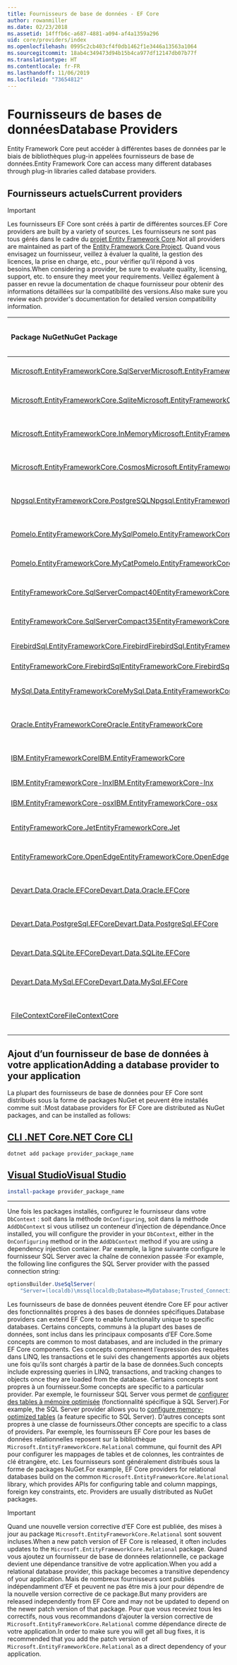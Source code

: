 ```yaml
---
title: Fournisseurs de base de données - EF Core
author: rowanmiller
ms.date: 02/23/2018
ms.assetid: 14fffb6c-a687-4881-a094-af4a1359a296
uid: core/providers/index
ms.openlocfilehash: 0995c2cb403cf4f0db1462f1e3446a13563a1064
ms.sourcegitcommit: 18ab4c349473d94b15b4ca977df12147db07b77f
ms.translationtype: HT
ms.contentlocale: fr-FR
ms.lasthandoff: 11/06/2019
ms.locfileid: "73654812"
---
```

# <a name="database-providers"></a><span data-ttu-id="d544f-102">Fournisseurs de bases de données</span><span class="sxs-lookup"><span data-stu-id="d544f-102">Database Providers</span></span>

<span data-ttu-id="d544f-103">Entity Framework Core peut accéder à différentes bases de données par le biais de bibliothèques plug-in appelées fournisseurs de base de données.</span><span class="sxs-lookup"><span data-stu-id="d544f-103">Entity Framework Core can access many different databases through plug-in libraries called database providers.</span></span>

## <a name="current-providers"></a><span data-ttu-id="d544f-104">Fournisseurs actuels</span><span class="sxs-lookup"><span data-stu-id="d544f-104">Current providers</span></span>

> [!IMPORTANT]  
> <span data-ttu-id="d544f-105">Les fournisseurs EF Core sont créés à partir de différentes sources.</span><span class="sxs-lookup"><span data-stu-id="d544f-105">EF Core providers are built by a variety of sources.</span></span> <span data-ttu-id="d544f-106">Les fournisseurs ne sont pas tous gérés dans le cadre du [projet Entity Framework Core](https://github.com/aspnet/EntityFrameworkCore).</span><span class="sxs-lookup"><span data-stu-id="d544f-106">Not all providers are maintained as part of the [Entity Framework Core Project](https://github.com/aspnet/EntityFrameworkCore).</span></span> <span data-ttu-id="d544f-107">Quand vous envisagez un fournisseur, veillez à évaluer la qualité, la gestion des licences, la prise en charge, etc., pour vérifier qu’il répond à vos besoins.</span><span class="sxs-lookup"><span data-stu-id="d544f-107">When considering a provider, be sure to evaluate quality, licensing, support, etc. to ensure they meet your requirements.</span></span> <span data-ttu-id="d544f-108">Veillez également à passer en revue la documentation de chaque fournisseur pour obtenir des informations détaillées sur la compatibilité des versions.</span><span class="sxs-lookup"><span data-stu-id="d544f-108">Also make sure you review each provider's documentation for detailed version compatibility information.</span></span>

| <span data-ttu-id="d544f-109">Package NuGet</span><span class="sxs-lookup"><span data-stu-id="d544f-109">NuGet Package</span></span>                                                                                                        | <span data-ttu-id="d544f-110">Moteurs de base de données pris en charge</span><span class="sxs-lookup"><span data-stu-id="d544f-110">Supported database engines</span></span> | <span data-ttu-id="d544f-111">Chargé de maintenance / fournisseur</span><span class="sxs-lookup"><span data-stu-id="d544f-111">Maintainer / Vendor</span></span>                                                           | <span data-ttu-id="d544f-112">Remarques / exigences</span><span class="sxs-lookup"><span data-stu-id="d544f-112">Notes / Requirements</span></span> | <span data-ttu-id="d544f-113">Liens utiles</span><span class="sxs-lookup"><span data-stu-id="d544f-113">Useful links</span></span>                                                                                                                                                                                       |
|:---------------------------------------------------------------------------------------------------------------------|:---------------------------|:------------------------------------------------------------------------------|:---------------------|:---------------------------------------------------------------------------------------------------------------------------------------------------------------------------------------------------|
| [<span data-ttu-id="d544f-114">Microsoft.EntityFrameworkCore.SqlServer</span><span class="sxs-lookup"><span data-stu-id="d544f-114">Microsoft.EntityFrameworkCore.SqlServer</span></span>](https://www.nuget.org/packages/Microsoft.EntityFrameworkCore.SqlServer)    | <span data-ttu-id="d544f-115">SQL Server 2012 et ultérieur</span><span class="sxs-lookup"><span data-stu-id="d544f-115">SQL Server 2012 onwards</span></span>    | <span data-ttu-id="d544f-116">[Projet EF Core](https://github.com/aspnet/EntityFrameworkCore/) (Microsoft)</span><span class="sxs-lookup"><span data-stu-id="d544f-116">[EF Core Project](https://github.com/aspnet/EntityFrameworkCore/) (Microsoft)</span></span> |                      | [<span data-ttu-id="d544f-117">docs</span><span class="sxs-lookup"><span data-stu-id="d544f-117">docs</span></span>](xref:core/providers/sql-server/index)                                                                                                                                                       |
| [<span data-ttu-id="d544f-118">Microsoft.EntityFrameworkCore.Sqlite</span><span class="sxs-lookup"><span data-stu-id="d544f-118">Microsoft.EntityFrameworkCore.Sqlite</span></span>](https://www.nuget.org/packages/Microsoft.EntityFrameworkCore.Sqlite)          | <span data-ttu-id="d544f-119">SQLite 3.7 et ultérieur</span><span class="sxs-lookup"><span data-stu-id="d544f-119">SQLite 3.7 onwards</span></span>         | <span data-ttu-id="d544f-120">[Projet EF Core](https://github.com/aspnet/EntityFrameworkCore/) (Microsoft)</span><span class="sxs-lookup"><span data-stu-id="d544f-120">[EF Core Project](https://github.com/aspnet/EntityFrameworkCore/) (Microsoft)</span></span> |                      | [<span data-ttu-id="d544f-121">docs</span><span class="sxs-lookup"><span data-stu-id="d544f-121">docs</span></span>](xref:core/providers/sqlite/index)                                                                                                                                                           |
| [<span data-ttu-id="d544f-122">Microsoft.EntityFrameworkCore.InMemory</span><span class="sxs-lookup"><span data-stu-id="d544f-122">Microsoft.EntityFrameworkCore.InMemory</span></span>](https://www.nuget.org/packages/Microsoft.EntityFrameworkCore.InMemory)      | <span data-ttu-id="d544f-123">Fournisseur en mémoire EF Core</span><span class="sxs-lookup"><span data-stu-id="d544f-123">EF Core in-memory database</span></span> | <span data-ttu-id="d544f-124">[Projet EF Core](https://github.com/aspnet/EntityFrameworkCore/) (Microsoft)</span><span class="sxs-lookup"><span data-stu-id="d544f-124">[EF Core Project](https://github.com/aspnet/EntityFrameworkCore/) (Microsoft)</span></span> | <span data-ttu-id="d544f-125">À des fins de test uniquement</span><span class="sxs-lookup"><span data-stu-id="d544f-125">For testing only</span></span>     | [<span data-ttu-id="d544f-126">docs</span><span class="sxs-lookup"><span data-stu-id="d544f-126">docs</span></span>](xref:core/providers/in-memory/index)                                                                                                                                                        |
| [<span data-ttu-id="d544f-127">Microsoft.EntityFrameworkCore.Cosmos</span><span class="sxs-lookup"><span data-stu-id="d544f-127">Microsoft.EntityFrameworkCore.Cosmos</span></span>](https://www.nuget.org/packages/Microsoft.EntityFrameworkCore.Cosmos)          | <span data-ttu-id="d544f-128">API SQL Azure Cosmos DB</span><span class="sxs-lookup"><span data-stu-id="d544f-128">Azure Cosmos DB SQL API</span></span>    | <span data-ttu-id="d544f-129">[Projet EF Core](https://github.com/aspnet/EntityFrameworkCore/) (Microsoft)</span><span class="sxs-lookup"><span data-stu-id="d544f-129">[EF Core Project](https://github.com/aspnet/EntityFrameworkCore/) (Microsoft)</span></span> |                      | [<span data-ttu-id="d544f-130">docs</span><span class="sxs-lookup"><span data-stu-id="d544f-130">docs</span></span>](xref:core/providers/cosmos/index)                                                                                                                                                           |
| [<span data-ttu-id="d544f-131">Npgsql.EntityFrameworkCore.PostgreSQL</span><span class="sxs-lookup"><span data-stu-id="d544f-131">Npgsql.EntityFrameworkCore.PostgreSQL</span></span>](https://www.nuget.org/packages/Npgsql.EntityFrameworkCore.PostgreSQL)        | <span data-ttu-id="d544f-132">PostgreSQL</span><span class="sxs-lookup"><span data-stu-id="d544f-132">PostgreSQL</span></span>                 | [<span data-ttu-id="d544f-133">Équipe de développement Npgsql</span><span class="sxs-lookup"><span data-stu-id="d544f-133">Npgsql Development Team</span></span>](https://github.com/npgsql)                          |                      | [<span data-ttu-id="d544f-134">docs</span><span class="sxs-lookup"><span data-stu-id="d544f-134">docs</span></span>](https://www.npgsql.org/efcore/index.html)                                                                                                                                                   |
| [<span data-ttu-id="d544f-135">Pomelo.EntityFrameworkCore.MySql</span><span class="sxs-lookup"><span data-stu-id="d544f-135">Pomelo.EntityFrameworkCore.MySql</span></span>](https://www.nuget.org/packages/Pomelo.EntityFrameworkCore.MySql)                  | <span data-ttu-id="d544f-136">MySQL, MariaDB</span><span class="sxs-lookup"><span data-stu-id="d544f-136">MySQL, MariaDB</span></span>             | [<span data-ttu-id="d544f-137">Projet Pomelo Foundation</span><span class="sxs-lookup"><span data-stu-id="d544f-137">Pomelo Foundation Project</span></span>](https://github.com/PomeloFoundation)              |                      | [<span data-ttu-id="d544f-138">readme</span><span class="sxs-lookup"><span data-stu-id="d544f-138">readme</span></span>](https://github.com/PomeloFoundation/Pomelo.EntityFrameworkCore.MySql/blob/master/README.md)                                                                                               |
| [<span data-ttu-id="d544f-139">Pomelo.EntityFrameworkCore.MyCat</span><span class="sxs-lookup"><span data-stu-id="d544f-139">Pomelo.EntityFrameworkCore.MyCat</span></span>](https://www.nuget.org/packages/Pomelo.EntityFrameworkCore.MyCat)                  | <span data-ttu-id="d544f-140">Serveur MyCAT</span><span class="sxs-lookup"><span data-stu-id="d544f-140">MyCAT Server</span></span>               | [<span data-ttu-id="d544f-141">Projet Pomelo Foundation</span><span class="sxs-lookup"><span data-stu-id="d544f-141">Pomelo Foundation Project</span></span>](https://github.com/PomeloFoundation)              | <span data-ttu-id="d544f-142">Version préliminaire uniquement</span><span class="sxs-lookup"><span data-stu-id="d544f-142">Prerelease only</span></span>      | [<span data-ttu-id="d544f-143">readme</span><span class="sxs-lookup"><span data-stu-id="d544f-143">readme</span></span>](https://github.com/PomeloFoundation/Pomelo.EntityFrameworkCore.MyCat/blob/master/README.md)                                                                                               |
| [<span data-ttu-id="d544f-144">EntityFrameworkCore.SqlServerCompact40</span><span class="sxs-lookup"><span data-stu-id="d544f-144">EntityFrameworkCore.SqlServerCompact40</span></span>](https://www.nuget.org/packages/EntityFrameworkCore.SqlServerCompact40)      | <span data-ttu-id="d544f-145">SQL Server Compact 4,0</span><span class="sxs-lookup"><span data-stu-id="d544f-145">SQL Server Compact 4.0</span></span>     | [<span data-ttu-id="d544f-146">Erik Ejlskov Jensen</span><span class="sxs-lookup"><span data-stu-id="d544f-146">Erik Ejlskov Jensen</span></span>](https://github.com/ErikEJ/)                             | <span data-ttu-id="d544f-147">.NET Framework</span><span class="sxs-lookup"><span data-stu-id="d544f-147">.NET Framework</span></span>       | [<span data-ttu-id="d544f-148">wiki</span><span class="sxs-lookup"><span data-stu-id="d544f-148">wiki</span></span>](https://github.com/ErikEJ/EntityFramework.SqlServerCompact/wiki/Using-EF-Core-with-SQL-Server-Compact-in-Traditional-.NET-Applications)                                                     |
| [<span data-ttu-id="d544f-149">EntityFrameworkCore.SqlServerCompact35</span><span class="sxs-lookup"><span data-stu-id="d544f-149">EntityFrameworkCore.SqlServerCompact35</span></span>](https://www.nuget.org/packages/EntityFrameworkCore.SqlServerCompact35)      | <span data-ttu-id="d544f-150">SQL Server Compact 3.5</span><span class="sxs-lookup"><span data-stu-id="d544f-150">SQL Server Compact 3.5</span></span>     | [<span data-ttu-id="d544f-151">Erik Ejlskov Jensen</span><span class="sxs-lookup"><span data-stu-id="d544f-151">Erik Ejlskov Jensen</span></span>](https://github.com/ErikEJ/)                             | <span data-ttu-id="d544f-152">.NET Framework</span><span class="sxs-lookup"><span data-stu-id="d544f-152">.NET Framework</span></span>       | [<span data-ttu-id="d544f-153">wiki</span><span class="sxs-lookup"><span data-stu-id="d544f-153">wiki</span></span>](https://github.com/ErikEJ/EntityFramework.SqlServerCompact/wiki/Using-EF-Core-with-SQL-Server-Compact-in-Traditional-.NET-Applications)                                                     |
| [<span data-ttu-id="d544f-154">FirebirdSql.EntityFrameworkCore.Firebird</span><span class="sxs-lookup"><span data-stu-id="d544f-154">FirebirdSql.EntityFrameworkCore.Firebird</span></span>](https://www.nuget.org/packages/FirebirdSql.EntityFrameworkCore.Firebird/) | <span data-ttu-id="d544f-155">Firebird 2.5 et 3.x</span><span class="sxs-lookup"><span data-stu-id="d544f-155">Firebird 2.5 and 3.x</span></span>       | [<span data-ttu-id="d544f-156">Jiří Činčura</span><span class="sxs-lookup"><span data-stu-id="d544f-156">Jiří Činčura</span></span>](https://github.com/cincuranet)                                 |                      | [<span data-ttu-id="d544f-157">docs</span><span class="sxs-lookup"><span data-stu-id="d544f-157">docs</span></span>](https://github.com/cincuranet/FirebirdSql.Data.FirebirdClient/blob/master/Provider/docs/entity-framework-core.md)                                                                           |
| [<span data-ttu-id="d544f-158">EntityFrameworkCore.FirebirdSql</span><span class="sxs-lookup"><span data-stu-id="d544f-158">EntityFrameworkCore.FirebirdSql</span></span>](https://www.nuget.org/packages/EntityFrameworkCore.FirebirdSql/)                   | <span data-ttu-id="d544f-159">Firebird 2.5 et 3.x</span><span class="sxs-lookup"><span data-stu-id="d544f-159">Firebird 2.5 and 3.x</span></span>       | [<span data-ttu-id="d544f-160">Rafael Almeida</span><span class="sxs-lookup"><span data-stu-id="d544f-160">Rafael Almeida</span></span>](https://github.com/ralmsdeveloper)                           |                      | [<span data-ttu-id="d544f-161">wiki</span><span class="sxs-lookup"><span data-stu-id="d544f-161">wiki</span></span>](https://github.com/ralmsdeveloper/EntityFrameworkCore.FirebirdSQL/wiki)                                                                                                                     |
| [<span data-ttu-id="d544f-162">MySql.Data.EntityFrameworkCore</span><span class="sxs-lookup"><span data-stu-id="d544f-162">MySql.Data.EntityFrameworkCore</span></span>](https://www.nuget.org/packages/MySql.Data.EntityFrameworkCore)                      | <span data-ttu-id="d544f-163">MySQL</span><span class="sxs-lookup"><span data-stu-id="d544f-163">MySQL</span></span>                      | <span data-ttu-id="d544f-164">[Projet MySQL](https://dev.mysql.com) (Oracle)</span><span class="sxs-lookup"><span data-stu-id="d544f-164">[MySQL project](https://dev.mysql.com) (Oracle)</span></span>                               |                      | [<span data-ttu-id="d544f-165">docs</span><span class="sxs-lookup"><span data-stu-id="d544f-165">docs</span></span>](https://dev.mysql.com/doc/connector-net/en/connector-net-entityframework-core.html)                                                                                                         |
| [<span data-ttu-id="d544f-166">Oracle.EntityFrameworkCore</span><span class="sxs-lookup"><span data-stu-id="d544f-166">Oracle.EntityFrameworkCore</span></span>](https://www.nuget.org/packages/Oracle.EntityFrameworkCore/)                             | <span data-ttu-id="d544f-167">Oracle DB 11.2 et versions ultérieures</span><span class="sxs-lookup"><span data-stu-id="d544f-167">Oracle DB 11.2 onwards</span></span>     | [<span data-ttu-id="d544f-168">Oracle</span><span class="sxs-lookup"><span data-stu-id="d544f-168">Oracle</span></span>](https://www.oracle.com/technetwork/topics/dotnet/)                   | <span data-ttu-id="d544f-169">Version préliminaire</span><span class="sxs-lookup"><span data-stu-id="d544f-169">Prerelease</span></span>           | [<span data-ttu-id="d544f-170">site web</span><span class="sxs-lookup"><span data-stu-id="d544f-170">website</span></span>](https://www.oracle.com/technetwork/topics/dotnet/)                                                                                                                                       |
| [<span data-ttu-id="d544f-171">IBM.EntityFrameworkCore</span><span class="sxs-lookup"><span data-stu-id="d544f-171">IBM.EntityFrameworkCore</span></span>](https://www.nuget.org/packages/IBM.EntityFrameworkCore)                                    | <span data-ttu-id="d544f-172">Db2, Informix</span><span class="sxs-lookup"><span data-stu-id="d544f-172">Db2, Informix</span></span>              | [<span data-ttu-id="d544f-173">IBM</span><span class="sxs-lookup"><span data-stu-id="d544f-173">IBM</span></span>](https://ibm.com)                                                        | <span data-ttu-id="d544f-174">Version Windows</span><span class="sxs-lookup"><span data-stu-id="d544f-174">Windows version</span></span>      | [<span data-ttu-id="d544f-175">blog</span><span class="sxs-lookup"><span data-stu-id="d544f-175">blog</span></span>](https://www.ibm.com/developerworks/community/blogs/96960515-2ea1-4391-8170-b0515d08e4da/entry/Creating_Entity_Data_Model_using_IBM_Data_Server_providers_for_Entity_Framework_Core?lang=en) |
| [<span data-ttu-id="d544f-176">IBM.EntityFrameworkCore-lnx</span><span class="sxs-lookup"><span data-stu-id="d544f-176">IBM.EntityFrameworkCore-lnx</span></span>](https://www.nuget.org/packages/IBM.EntityFrameworkCore-lnx)                            | <span data-ttu-id="d544f-177">Db2, Informix</span><span class="sxs-lookup"><span data-stu-id="d544f-177">Db2, Informix</span></span>              | [<span data-ttu-id="d544f-178">IBM</span><span class="sxs-lookup"><span data-stu-id="d544f-178">IBM</span></span>](https://ibm.com)                                                        | <span data-ttu-id="d544f-179">Version Linux</span><span class="sxs-lookup"><span data-stu-id="d544f-179">Linux version</span></span>        | [<span data-ttu-id="d544f-180">blog</span><span class="sxs-lookup"><span data-stu-id="d544f-180">blog</span></span>](https://www.ibm.com/developerworks/community/blogs/96960515-2ea1-4391-8170-b0515d08e4da/entry/Creating_Entity_Data_Model_using_IBM_Data_Server_providers_for_Entity_Framework_Core?lang=en) |
| [<span data-ttu-id="d544f-181">IBM.EntityFrameworkCore-osx</span><span class="sxs-lookup"><span data-stu-id="d544f-181">IBM.EntityFrameworkCore-osx</span></span>](https://www.nuget.org/packages/IBM.EntityFrameworkCore-osx)                            | <span data-ttu-id="d544f-182">Db2, Informix</span><span class="sxs-lookup"><span data-stu-id="d544f-182">Db2, Informix</span></span>              | [<span data-ttu-id="d544f-183">IBM</span><span class="sxs-lookup"><span data-stu-id="d544f-183">IBM</span></span>](https://ibm.com)                                                        | <span data-ttu-id="d544f-184">Version macOS</span><span class="sxs-lookup"><span data-stu-id="d544f-184">macOS version</span></span>        | [<span data-ttu-id="d544f-185">blog</span><span class="sxs-lookup"><span data-stu-id="d544f-185">blog</span></span>](https://www.ibm.com/developerworks/community/blogs/96960515-2ea1-4391-8170-b0515d08e4da/entry/Creating_Entity_Data_Model_using_IBM_Data_Server_providers_for_Entity_Framework_Core?lang=en) |
| [<span data-ttu-id="d544f-186">EntityFrameworkCore.Jet</span><span class="sxs-lookup"><span data-stu-id="d544f-186">EntityFrameworkCore.Jet</span></span>](https://www.nuget.org/packages/EntityFrameworkCore.Jet/)                                   | <span data-ttu-id="d544f-187">Fichiers Microsoft Access</span><span class="sxs-lookup"><span data-stu-id="d544f-187">Microsoft Access files</span></span>     | [<span data-ttu-id="d544f-188">Bubi</span><span class="sxs-lookup"><span data-stu-id="d544f-188">Bubi</span></span>](https://github.com/bubibubi)                                           | <span data-ttu-id="d544f-189">.NET Framework</span><span class="sxs-lookup"><span data-stu-id="d544f-189">.NET Framework</span></span>       | [<span data-ttu-id="d544f-190">readme</span><span class="sxs-lookup"><span data-stu-id="d544f-190">readme</span></span>](https://github.com/bubibubi/EntityFrameworkCore.Jet/blob/master/docs/README.md)                                                                                                           |
| [<span data-ttu-id="d544f-191">EntityFrameworkCore.OpenEdge</span><span class="sxs-lookup"><span data-stu-id="d544f-191">EntityFrameworkCore.OpenEdge</span></span>](https://www.nuget.org/packages/EntityFrameworkCore.OpenEdge/)                         | <span data-ttu-id="d544f-192">Progress OpenEdge</span><span class="sxs-lookup"><span data-stu-id="d544f-192">Progress OpenEdge</span></span>          | [<span data-ttu-id="d544f-193">Alex Wiese</span><span class="sxs-lookup"><span data-stu-id="d544f-193">Alex Wiese</span></span>](https://github.com/alexwiese)                                    |                      | [<span data-ttu-id="d544f-194">readme</span><span class="sxs-lookup"><span data-stu-id="d544f-194">readme</span></span>](https://github.com/alexwiese/EntityFrameworkCore.OpenEdge/blob/master/README.md)                                                                                                          |
| [<span data-ttu-id="d544f-195">Devart.Data.Oracle.EFCore</span><span class="sxs-lookup"><span data-stu-id="d544f-195">Devart.Data.Oracle.EFCore</span></span>](https://www.nuget.org/packages/Devart.Data.Oracle.EFCore/)                               | <span data-ttu-id="d544f-196">Oracle DB 9.2.0.4 et versions ultérieures</span><span class="sxs-lookup"><span data-stu-id="d544f-196">Oracle DB 9.2.0.4 onwards</span></span>  | [<span data-ttu-id="d544f-197">DevArt</span><span class="sxs-lookup"><span data-stu-id="d544f-197">DevArt</span></span>](https://www.devart.com/)                                             | <span data-ttu-id="d544f-198">Payé</span><span class="sxs-lookup"><span data-stu-id="d544f-198">Paid</span></span>                 | [<span data-ttu-id="d544f-199">docs</span><span class="sxs-lookup"><span data-stu-id="d544f-199">docs</span></span>](https://www.devart.com/dotconnect/oracle/docs/)                                                                                                                                             |
| [<span data-ttu-id="d544f-200">Devart.Data.PostgreSql.EFCore</span><span class="sxs-lookup"><span data-stu-id="d544f-200">Devart.Data.PostgreSql.EFCore</span></span>](https://www.nuget.org/packages/Devart.Data.PostgreSql.EFCore/)                       | <span data-ttu-id="d544f-201">PostgreSQL 8.0 et ultérieur</span><span class="sxs-lookup"><span data-stu-id="d544f-201">PostgreSQL 8.0 onwards</span></span>     | [<span data-ttu-id="d544f-202">DevArt</span><span class="sxs-lookup"><span data-stu-id="d544f-202">DevArt</span></span>](https://www.devart.com/)                                             | <span data-ttu-id="d544f-203">Payé</span><span class="sxs-lookup"><span data-stu-id="d544f-203">Paid</span></span>                 | [<span data-ttu-id="d544f-204">docs</span><span class="sxs-lookup"><span data-stu-id="d544f-204">docs</span></span>](https://www.devart.com/dotconnect/postgresql/docs/)                                                                                                                                         |
| [<span data-ttu-id="d544f-205">Devart.Data.SQLite.EFCore</span><span class="sxs-lookup"><span data-stu-id="d544f-205">Devart.Data.SQLite.EFCore</span></span>](https://www.nuget.org/packages/Devart.Data.SQLite.EFCore/)                               | <span data-ttu-id="d544f-206">SQLite 3 et ultérieur</span><span class="sxs-lookup"><span data-stu-id="d544f-206">SQLite 3 onwards</span></span>           | [<span data-ttu-id="d544f-207">DevArt</span><span class="sxs-lookup"><span data-stu-id="d544f-207">DevArt</span></span>](https://www.devart.com/)                                             | <span data-ttu-id="d544f-208">Payé</span><span class="sxs-lookup"><span data-stu-id="d544f-208">Paid</span></span>                 | [<span data-ttu-id="d544f-209">docs</span><span class="sxs-lookup"><span data-stu-id="d544f-209">docs</span></span>](https://www.devart.com/dotconnect/sqlite/docs/)                                                                                                                                             |
| [<span data-ttu-id="d544f-210">Devart.Data.MySql.EFCore</span><span class="sxs-lookup"><span data-stu-id="d544f-210">Devart.Data.MySql.EFCore</span></span>](https://www.nuget.org/packages/Devart.Data.MySql.EFCore/)                                 | <span data-ttu-id="d544f-211">MySQL 5 et ultérieur</span><span class="sxs-lookup"><span data-stu-id="d544f-211">MySQL 5 onwards</span></span>            | [<span data-ttu-id="d544f-212">DevArt</span><span class="sxs-lookup"><span data-stu-id="d544f-212">DevArt</span></span>](https://www.devart.com/)                                             | <span data-ttu-id="d544f-213">Payé</span><span class="sxs-lookup"><span data-stu-id="d544f-213">Paid</span></span>                 | [<span data-ttu-id="d544f-214">docs</span><span class="sxs-lookup"><span data-stu-id="d544f-214">docs</span></span>](https://www.devart.com/dotconnect/mysql/docs/)                                                                                                                                              |
| [<span data-ttu-id="d544f-215">FileContextCore</span><span class="sxs-lookup"><span data-stu-id="d544f-215">FileContextCore</span></span>](https://www.nuget.org/packages/FileContextCore/)                                 | <span data-ttu-id="d544f-216">Stocke les données dans des fichiers</span><span class="sxs-lookup"><span data-stu-id="d544f-216">Stores data in files</span></span>            | [<span data-ttu-id="d544f-217">Morris Janatzek</span><span class="sxs-lookup"><span data-stu-id="d544f-217">Morris Janatzek</span></span>](https://github.com/morrisjdev)                                             | <span data-ttu-id="d544f-218">À des fins de développement</span><span class="sxs-lookup"><span data-stu-id="d544f-218">For development purposes</span></span>                 | [<span data-ttu-id="d544f-219">readme</span><span class="sxs-lookup"><span data-stu-id="d544f-219">readme</span></span>](https://github.com/morrisjdev/FileContextCore/blob/master/README.md)                                                                                                                                              |

## <a name="adding-a-database-provider-to-your-application"></a><span data-ttu-id="d544f-220">Ajout d’un fournisseur de base de données à votre application</span><span class="sxs-lookup"><span data-stu-id="d544f-220">Adding a database provider to your application</span></span>

<span data-ttu-id="d544f-221">La plupart des fournisseurs de base de données pour EF Core sont distribués sous la forme de packages NuGet et peuvent être installés comme suit :</span><span class="sxs-lookup"><span data-stu-id="d544f-221">Most database providers for EF Core are distributed as NuGet packages, and can be installed as follows:</span></span>

## <a name="net-core-clitabdotnet-core-cli"></a>[<span data-ttu-id="d544f-222">CLI .NET Core</span><span class="sxs-lookup"><span data-stu-id="d544f-222">.NET Core CLI</span></span>](#tab/dotnet-core-cli)

``` console
dotnet add package provider_package_name
```

## <a name="visual-studiotabvs"></a>[<span data-ttu-id="d544f-223">Visual Studio</span><span class="sxs-lookup"><span data-stu-id="d544f-223">Visual Studio</span></span>](#tab/vs)

``` powershell
install-package provider_package_name
```

***

<span data-ttu-id="d544f-224">Une fois les packages installés, configurez le fournisseur dans votre `DbContext` : soit dans la méthode `OnConfiguring`, soit dans la méthode `AddDbContext` si vous utilisez un conteneur d’injection de dépendance.</span><span class="sxs-lookup"><span data-stu-id="d544f-224">Once installed, you will configure the provider in your `DbContext`, either in the `OnConfiguring` method or in the `AddDbContext` method if you are using a dependency injection container.</span></span>
<span data-ttu-id="d544f-225">Par exemple, la ligne suivante configure le fournisseur SQL Server avec la chaîne de connexion passée :</span><span class="sxs-lookup"><span data-stu-id="d544f-225">For example, the following line configures the SQL Server provider with the passed connection string:</span></span>

``` csharp
optionsBuilder.UseSqlServer(
    "Server=(localdb)\mssqllocaldb;Database=MyDatabase;Trusted_Connection=True;");
```  

<span data-ttu-id="d544f-226">Les fournisseurs de base de données peuvent étendre Core EF pour activer des fonctionnalités propres à des bases de données spécifiques.</span><span class="sxs-lookup"><span data-stu-id="d544f-226">Database providers can extend EF Core to enable functionality unique to specific databases.</span></span>
<span data-ttu-id="d544f-227">Certains concepts, communs à la plupart des bases de données, sont inclus dans les principaux composants d’EF Core.</span><span class="sxs-lookup"><span data-stu-id="d544f-227">Some concepts are common to most databases, and are included in the primary EF Core components.</span></span>
<span data-ttu-id="d544f-228">Ces concepts comprennent l’expression des requêtes dans LINQ, les transactions et le suivi des changements apportés aux objets une fois qu’ils sont chargés à partir de la base de données.</span><span class="sxs-lookup"><span data-stu-id="d544f-228">Such concepts include expressing queries in LINQ, transactions, and tracking changes to objects once they are loaded from the database.</span></span>
<span data-ttu-id="d544f-229">Certains concepts sont propres à un fournisseur.</span><span class="sxs-lookup"><span data-stu-id="d544f-229">Some concepts are specific to a particular provider.</span></span>
<span data-ttu-id="d544f-230">Par exemple, le fournisseur SQL Server vous permet de [configurer des tables à mémoire optimisée](xref:core/providers/sql-server/memory-optimized-tables) (fonctionnalité spécifique à SQL Server).</span><span class="sxs-lookup"><span data-stu-id="d544f-230">For example, the SQL Server provider allows you to [configure memory-optimized tables](xref:core/providers/sql-server/memory-optimized-tables) (a feature specific to SQL Server).</span></span>
<span data-ttu-id="d544f-231">D’autres concepts sont propres à une classe de fournisseurs.</span><span class="sxs-lookup"><span data-stu-id="d544f-231">Other concepts are specific to a class of providers.</span></span>
<span data-ttu-id="d544f-232">Par exemple, les fournisseurs EF Core pour les bases de données relationnelles reposent sur la bibliothèque `Microsoft.EntityFrameworkCore.Relational` commune, qui fournit des API pour configurer les mappages de tables et de colonnes, les contraintes de clé étrangère, etc. Les fournisseurs sont généralement distribués sous la forme de packages NuGet.</span><span class="sxs-lookup"><span data-stu-id="d544f-232">For example, EF Core providers for relational databases build on the common `Microsoft.EntityFrameworkCore.Relational` library, which provides APIs for configuring table and column mappings, foreign key constraints, etc. Providers are usually distributed as NuGet packages.</span></span>

> [!IMPORTANT]  
> <span data-ttu-id="d544f-233">Quand une nouvelle version corrective d’EF Core est publiée, des mises à jour au package `Microsoft.EntityFrameworkCore.Relational` sont souvent incluses.</span><span class="sxs-lookup"><span data-stu-id="d544f-233">When a new patch version of EF Core is released, it often includes updates to the `Microsoft.EntityFrameworkCore.Relational` package.</span></span>
> <span data-ttu-id="d544f-234">Quand vous ajoutez un fournisseur de base de données relationnelle, ce package devient une dépendance transitive de votre application.</span><span class="sxs-lookup"><span data-stu-id="d544f-234">When you add a relational database provider, this package becomes a transitive dependency of your application.</span></span>
> <span data-ttu-id="d544f-235">Mais de nombreux fournisseurs sont publiés indépendamment d’EF et peuvent ne pas être mis à jour pour dépendre de la nouvelle version corrective de ce package.</span><span class="sxs-lookup"><span data-stu-id="d544f-235">But many providers are released independently from EF Core and may not be updated to depend on the newer patch version of that package.</span></span>
> <span data-ttu-id="d544f-236">Pour que vous receviez tous les correctifs, nous vous recommandons d’ajouter la version corrective de `Microsoft.EntityFrameworkCore.Relational` comme dépendance directe de votre application.</span><span class="sxs-lookup"><span data-stu-id="d544f-236">In order to make sure you will get all bug fixes, it is recommended that you add the patch version of `Microsoft.EntityFrameworkCore.Relational` as a direct dependency of your application.</span></span>
